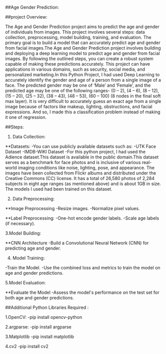 ##Age Gender Prediction:

##project Overview:

The Age and Gender Prediction project aims to predict the age and gender of individuals from images. This project involves several steps: data collection, preprocessing, model building, training, and evaluation. The primary goal is to build a model that can accurately predict age and gender from facial images.The Age and Gender Prediction project involves building and deploying a deep learning model to predict age and gender from facial images. By following the outlined steps, you can create a robust system capable of making these predictions accurately. This project can have applications in various domains, such as security, social media, and personalized marketing.In this Python Project, I had used Deep Learning to accurately identify the gender and age of a person from a single image of a face. The predicted gender may be one of ‘Male’ and ‘Female’, and the predicted age may be one of the following ranges- (0 – 2), (4 – 6), (8 – 12), (15 – 20), (25 – 32), (38 – 43), (48 – 53), (60 – 100) (8 nodes in the final soft max layer). It is very difficult to accurately guess an exact age from a single image because of factors like makeup, lighting, obstructions, and facial expressions. And so, I made this a classification problem instead of making it one of regression.

##Steps:

1. Data Collection:

**Datasets:
-You can use publicly available datasets such as:
-UTK Face Dataset
-IMDB-WIKI Dataset
-For this python project, I had used the Adience dataset.This dataset is available in the public domain.This dataset serves as a benchmark for face photos and is inclusive of various real-world imaging conditions like noise, lighting, pose, and appearance. The images have been collected from Flickr albums and distributed under the Creative Commons (CC) license. It has a total of 26,580 photos of 2,284 subjects in eight age ranges (as mentioned above) and is about 1GB in size. The models I used had been trained on this dataset.

2. Data Preprocessing:

**Image Preprocessing
-Resize images.
-Normalize pixel values.

**Label Preprocessing:
-One-hot encode gender labels.
-Scale age labels (if necessary).

3.Model Building:

**CNN Architecture
-Build a Convolutional Neural Network (CNN) for predicting age and gender.

4. Model Training:

-Train the Model.
-Use the combined loss and metrics to train the model on age and gender predictions.

5.Model Evaluation:

**Evaluate the Model
-Assess the model's performance on the test set for both age and gender predictions.



##Additional Python Libraries Required :

1.OpenCV:
-pip install opencv-python

2.argparse:
-pip install argparse

3.Matplotlib
-pip install matplotlib

4.cv2
-pip install cv2
 
 
